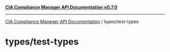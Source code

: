 [**CIA Compliance Manager API Documentation v0.7.0**](../../README.md)

***

[CIA Compliance Manager API Documentation](../../modules.md) / types/test-types

# types/test-types
